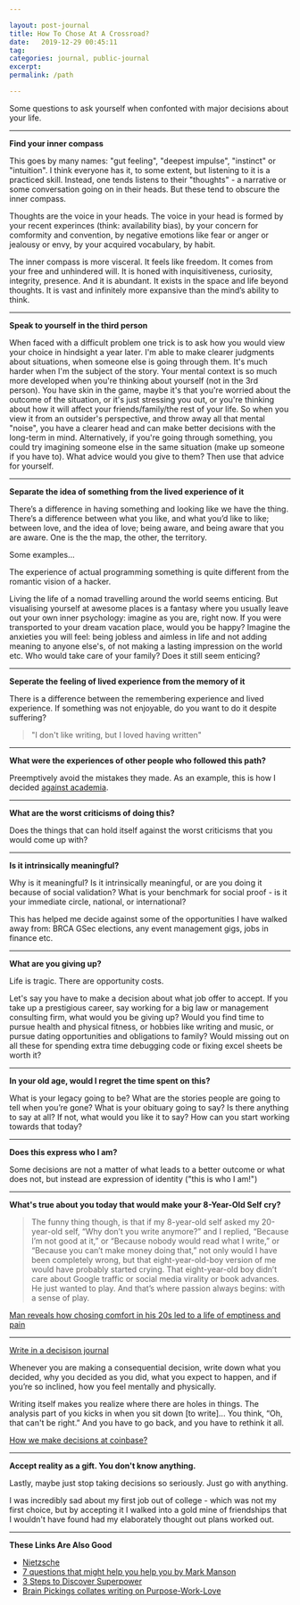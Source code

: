 ```yaml
---

layout: post-journal
title: How To Chose At A Crossroad?
date:   2019-12-29 00:45:11
tag: 
categories: journal, public-journal
excerpt: 
permalink: /path

---
```


Some questions to ask yourself when confonted with major decisions about your life.

----

**Find your inner compass**

This goes by many names: "gut feeling", "deepest impulse", "instinct" or "intuition". I think everyone has it, to some extent, but listening to it is a practiced skill. Instead, one tends listens to their "thoughts" - a narrative or some conversation going on in their heads. But these tend to obscure the inner compass. 

Thoughts are the voice in your heads. The voice in your head is formed by your recent experinces (think: availability bias), by your concern for comformity and convention, by negative emotions like fear or anger or jealousy or envy,  by your acquired vocabulary,  by habit. 

The inner compass is more visceral. It feels like freedom. It comes from your free and unhindered will. It is honed with inquisitiveness, curiosity, integrity, presence. And it is abundant. It exists in the space and life beyond thoughts.   It is vast and infinitely more expansive than the mind’s ability to think.  


---

**Speak to yourself in the third person**

When faced with a difficult problem one trick is to ask how you would view your choice in hindsight a year later. I'm able to make clearer judgments about situations, when someone else is going through them. It's much harder when I'm the subject of the story.  Your mental context is so much more developed when you're thinking about yourself (not in the 3rd person). You have skin in the game, maybe it's that you're worried about the outcome of the situation, or it's just stressing you out, or you're thinking about how it will affect your friends/family/the rest of your life. So when you view it from an outsider's perspective, and throw away all that mental "noise", you have a clearer head and can make better decisions with the long-term in mind.  Alternatively, if you're going through something, you could try imagining someone else in the same situation (make up someone if you have to). What advice would you give to them? Then use that advice for yourself.

---

**Separate the idea of something from the lived experience of it** 

There’s a difference in having something and looking like we have the thing. There’s a difference between what you like, and what you’d like to like; between love, and the idea of love; being aware, and being aware that you are aware.  One is the the map, the other, the territory.

Some examples...

The experience of actual programming something is quite different from the romantic vision of a hacker.  

Living the life of a nomad travelling around the world seems enticing. But visualising yourself at awesome places is a fantasy where you usually leave out your own inner psychology: imagine as you are, right now. If you were transported to your dream vacation place, would you be happy?  Imagine the anxieties you will feel:  being jobless and aimless in life and not adding meaning to anyone else's, of not making a lasting impression on the world etc.  Who would take care of your family? Does it still seem enticing?


---

**Seperate the feeling of lived experience from the memory of it**

There is a difference between the remembering experience and lived experience.  If something was not enjoyable, do you want to do it despite suffering? 


> "I don't like writing, but I loved having written"

---

**What were the experiences of other people who followed this path?**

Preemptively avoid the mistakes they made. As an example, this is how I decided [against academia](/academia).

---

**What are the worst criticisms of doing this?**

Does the things that can hold itself against the worst criticisms that you would come up with?  


---

**Is it intrinsically meaningful?**

Why is it meaningful?  Is it intrinsically meaningful, or are you doing it because of social validation? What is your benchmark for social proof - is it your immediate circle, national, or international?

This has helped me decide against some of the opportunities I have walked away from: BRCA GSec elections, any event management gigs, jobs in finance etc. 

---

**What are you giving up?**

Life is tragic. There are opportunity costs.

Let's say you have to make a decision about what job offer to accept. If you take up a prestigious career, say working for a big law or management consulting firm, what would you be giving up?   Would you find time to pursue health and physical fitness, or hobbies like writing and music, or pursue dating opportunities and obligations to family?  Would missing out on all these for spending extra time debugging code or fixing excel sheets be worth it?

---

**In your old age, would I regret the time spent on this?**

What is your legacy going to be? What are the stories people are going to tell when you’re gone? What is your obituary going to say? Is there anything to say at all? If not, what would you like it to say? How can you start working towards that today?

---

**Does this express who I am?** 

Some decisions are not a matter of what leads to a better outcome or what does not, but instead are expression of identity ("this is who I am!") 


----

**What's true about you today that would make your 8-Year-Old Self cry?**


> The funny thing though, is that if my 8-year-old self asked my 20-year-old self, “Why don’t you write anymore?” and I replied, “Because I’m not good at it,” or “Because nobody would read what I write,” or “Because you can’t make money doing that,” not only would I have been completely wrong, but that eight-year-old-boy version of me would have probably started crying. That eight-year-old boy didn’t care about Google traffic or social media virality or book advances. He just wanted to play. And that’s where passion always begins: with a sense of play.

[Man reveals how chosing comfort in his 20s led to a life of emptiness and pain](https://nextshark.com/man-reveals-how-choosing-comfort-in-his-20s-led-to-a-life-of-emptiness-and-pain/)

----

[Write in a decisison journal](https://www.fs.blog/2014/02/decision-journal/)

Whenever you are making a consequential decision, write down what you decided, why you decided as you did, what you expect to happen, and if you’re so inclined, how you feel mentally and physically. 

Writing itself makes you realize where there are holes in things.  The analysis part of you kicks in when you sit down [to write]... You think, “Oh, that can't be right.” And you have to go back, and you have to rethink it all. 

[How we make decisions at coinbase?](https://medium.com/@barmstrong/how-we-make-decisions-at-coinbase-cd6c630322e9)

-----

**Accept reality as a gift. You don't know anything.**

Lastly, maybe just stop taking decisions so seriously. Just go with anything.

I was incredibly sad about my first job out of college - which was not my first choice, but by accepting it I walked into a gold mine of friendships that I wouldn't have found had my elaborately thought out plans worked out.


----

**These Links Are Also Good**

- [Nietzsche](https://www.brainpickings.org/2015/09/30/nietzsche-find-yourself-schopenhauer-as-educator/)
- [7 questions that might help you help you by Mark Manson](http://markmanson.net/life-purpose)
- [3 Steps to Discover Superpower](https://medium.com/the-mission/3-steps-to-discover-your-superpowers-64516d3673ca)
- [Brain Pickings collates writing on Purpose-Work-Love](http://www.brainpickings.org/2012/02/27/purpose-work-love/)
